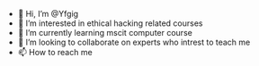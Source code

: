 - 👋 Hi, I’m @Yfgig
- 👀 I’m interested in ethical hacking related courses
- 🌱 I’m currently learning mscit computer course
- 💞️ I’m looking to collaborate on experts who intrest to teach me
- 📫 How to reach me 

<!---
Yfgig/Yfgig is a ✨ special ✨ repository because its `README.md` (this file) appears on your GitHub profile.
You can click the Preview link to take a look at your changes.
--->
